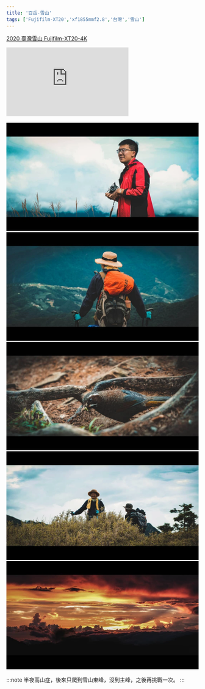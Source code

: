 ```yaml
---
title: '百岳-雪山'
tags: ['Fujifilm-XT20','xf1855mmf2.8','台灣','雪山']
---
```

[2020 臺灣雪山 Fujifilm-XT20-4K](https://www.youtube.com/watch?v=5RCsVfIztNE&list=PL0OXdBIpu2-y089dJTpA3LBZACBOaCnBW&index=6)

<div className="video-container">
  <iframe 
    width="320" 
    height="180"
    src="https://www.youtube.com/embed/5RCsVfIztNE?si=cEpATlJVJu_wIXvE"
    title="YouTube video player" 
    frameborder="0" 
    allow="accelerometer; autoplay; clipboard-write; encrypted-media; gyroscope; picture-in-picture; web-share" 
    allowfullscreen>
  </iframe>
</div>

![img](./img/instagram_output/202008/005.webp)
![img](./img/instagram_output/202008/004.webp)
![img](./img/instagram_output/202008/003.webp)
![img](./img/instagram_output/202008/002.webp)
![img](./img/instagram_output/202008/001.webp)

:::note 
半夜高山症，後來只爬到雪山東峰，沒到主峰，之後再挑戰一次。
:::